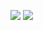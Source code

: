 ![](https://github.com/username/stats/blob/master/generated/overview.svg)
![](https://github.com/username/stats/blob/master/generated/languages.svg)
